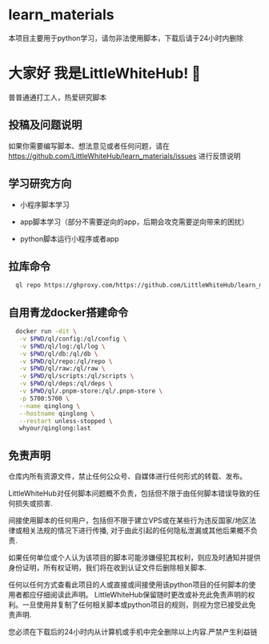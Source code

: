 
# learn_materials

本项目主要用于python学习，请勿非法使用脚本，下载后请于24小时内删除

# 大家好 我是LittleWhiteHub! 👋

普普通通打工人，热爱研究脚本

## 投稿及问题说明

如果你需要编写脚本、想法意见或者任何问题，请在
https://github.com/LittleWhiteHub/learn_materials/issues
进行反馈说明


## 学习研究方向

- 小程序脚本学习

- app脚本学习（部分不需要逆向的app，后期会攻克需要逆向带来的困扰）

- python脚本运行小程序或者app

## 拉库命令

```bash
  ql repo https://ghproxy.com/https://github.com/LittleWhiteHub/learn_materials.git
```
    
## 自用青龙docker搭建命令

```bash
  docker run -dit \
   -v $PWD/ql/config:/ql/config \
   -v $PWD/ql/log:/ql/log \
   -v $PWD/ql/db:/ql/db \
   -v $PWD/ql/repo:/ql/repo \
   -v $PWD/ql/raw:/ql/raw \
   -v $PWD/ql/scripts:/ql/scripts \
   -v $PWD/ql/deps:/ql/deps \
   -v $PWD/ql/.pnpm-store:/ql/.pnpm-store \
   -p 5700:5700 \
   --name qinglong \
   --hostname qinglong \
   --restart unless-stopped \
   whyour/qinglong:last
```


## 免责声明

仓库内所有资源文件，禁止任何公众号、自媒体进行任何形式的转载、发布。

LittleWhiteHub对任何脚本问题概不负责，包括但不限于由任何脚本错误导致的任何损失或损害.

间接使用脚本的任何用户，包括但不限于建立VPS或在某些行为违反国家/地区法律或相关法规的情况下进行传播, 对于由此引起的任何隐私泄漏或其他后果概不负责.

如果任何单位或个人认为该项目的脚本可能涉嫌侵犯其权利，则应及时通知并提供身份证明，所有权证明，我们将在收到认证文件后删除相关脚本.

任何以任何方式查看此项目的人或直接或间接使用该python项目的任何脚本的使用者都应仔细阅读此声明。 
LittleWhiteHub保留随时更改或补充此免责声明的权利。一旦使用并复制了任何相关脚本或python项目的规则，则视为您已接受此免责声明.

您必须在下载后的24小时内从计算机或手机中完全删除以上内容.严禁产生利益链